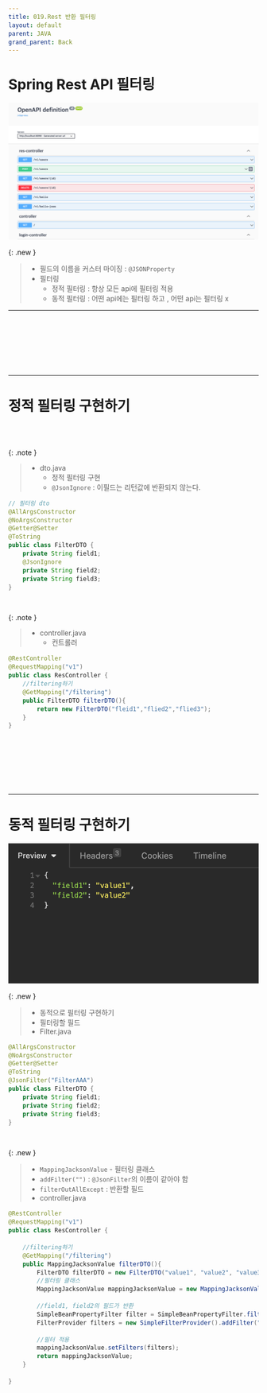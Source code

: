 ```yaml
---
title: 019.Rest 반환 필터링
layout: default
parent: JAVA
grand_parent: Back
---
```


# Spring Rest API 필터링

![Alt text](image-66.png)

{: .new }
> - 필드의 이름을 커스터 마이징 : `@JSONProperty`
> - 필터링 
>   - 정적 필터링 : 항상 모든 api에 필터링 적용
>   - 동적 필터링 : 어떤 api에는 필터링 하고 , 어떤 api는 필터링 x


---

<br />
<br />
<br />
<br />
<br />
<br />

---

# 정적 필터링 구현하기

<br />
<br />

{: .note }
> - dto.java
>   - 정적 필터링 구현
>   - `@JsonIgnore` : 이필드는 리턴값에 반환되지 않는다.

```java
// 필터링 dto
@AllArgsConstructor
@NoArgsConstructor
@Getter@Setter
@ToString
public class FilterDTO {
    private String field1;
    @JsonIgnore
    private String field2;
    private String field3;
}
```

<br />

{: .note }
> - controller.java
>   - 컨트롤러 

```java
@RestController
@RequestMapping("v1")
public class ResController {
    //filtering하기
    @GetMapping("/filtering")
    public FilterDTO filterDTO(){
        return new FilterDTO("fleid1","flied2","flied3");
    }
}
```

<br />
<br />
<br />
<br />
<br />
<br />

---

# 동적 필터링 구현하기

![Alt text](image-67.png)

{: .new }
> - 동적으로 필터링 구현하기
> - 필터링할 필드
> - Filter.java

```java
@AllArgsConstructor
@NoArgsConstructor
@Getter@Setter
@ToString
@JsonFilter("FilterAAA")
public class FilterDTO {
    private String field1;
    private String field2;
    private String field3;
}
```

<br />


{: .new }
> - `MappingJacksonValue` - 필터링 클래스
> - `addFilter("")` : `@JsonFilter`의 이름이 같아야 함
> - `filterOutAllExcept` : 반환할 필드
> - controller.java 

```java
@RestController
@RequestMapping("v1")
public class ResController {

    //filtering하기
    @GetMapping("/filtering")
    public MappingJacksonValue filterDTO(){
        FilterDTO filterDTO = new FilterDTO("value1", "value2", "value3");
        //필터링 클래스
        MappingJacksonValue mappingJacksonValue = new MappingJacksonValue(filterDTO);
        
        //field1, field2의 필드가 반환
        SimpleBeanPropertyFilter filter = SimpleBeanPropertyFilter.filterOutAllExcept("field1","field2");
        FilterProvider filters = new SimpleFilterProvider().addFilter("FilterAAA",filter);

        //필터 적용
        mappingJacksonValue.setFilters(filters);
        return mappingJacksonValue;
    }

}
```
